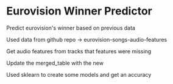 # Eurovision Winner Predictor
 Predict eurovision's winner based on previous data

Used data from github repo -> eurovision-songs-audio-features

Get audio features from tracks that features were missing

Update the merged_table with the new

Used sklearn to create some models and get an accuracy

